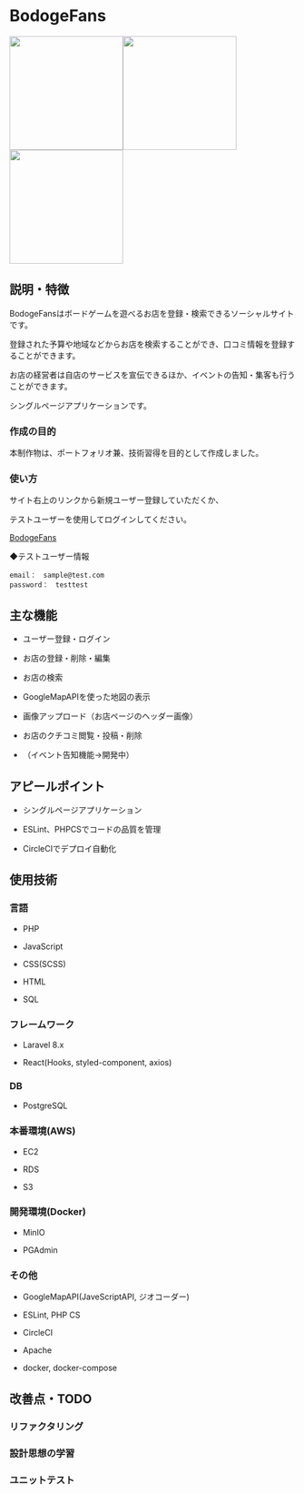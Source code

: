 # BodogeFans



<img src="https://user-images.githubusercontent.com/52397893/96912051-b2335000-14dc-11eb-8ba9-47c7c8733270.png" width="200px"><img src="https://user-images.githubusercontent.com/52397893/96912056-b3fd1380-14dc-11eb-8cd1-1f385aa0e24d.png" width="200px"><img src="https://user-images.githubusercontent.com/52397893/96912064-b65f6d80-14dc-11eb-8ee8-6d4a4eb0e967.png" width="200px">



## 説明・特徴 

BodogeFansはボードゲームを遊べるお店を登録・検索できるソーシャルサイトです。 

登録された予算や地域などからお店を検索することができ、口コミ情報を登録することができます。 

お店の経営者は自店のサービスを宣伝できるほか、イベントの告知・集客も行うことができます。 

シングルページアプリケーションです。 



### 作成の目的 

本制作物は、ポートフォリオ兼、技術習得を目的として作成しました。 

 

### 使い方 

サイト右上のリンクから新規ユーザー登録していただくか、

テストユーザーを使用してログインしてください。

 [BodogeFans](https://bdg-fans.xyz/)

◆テストユーザー情報

```
email：　sample@test.com
password：　testtest
```


## 主な機能 

- ユーザー登録・ログイン

- お店の登録・削除・編集

- お店の検索 

- GoogleMapAPIを使った地図の表示

- 画像アップロード（お店ページのヘッダー画像）

- お店のクチコミ閲覧・投稿・削除

- （イベント告知機能→開発中） 



## アピールポイント

- シングルページアプリケーション

- ESLint、PHPCSでコードの品質を管理

- CircleCIでデプロイ自動化



## 使用技術 



### 言語

- PHP 

- JavaScript 

- CSS(SCSS)

- HTML 

- SQL



### フレームワーク 

- Laravel 8.x 

- React(Hooks, styled-component, axios) 



### DB 

- PostgreSQL 



### 本番環境(AWS) 

- EC2 

- RDS 

- S3 



### 開発環境(Docker) 

- MinIO 

- PGAdmin 



### その他

- GoogleMapAPI(JaveScriptAPI, ジオコーダー)

- ESLint, PHP CS

- CircleCI

- Apache 

- docker, docker-compose 



## 改善点・TODO 

### リファクタリング 

### 設計思想の学習

### ユニットテスト
